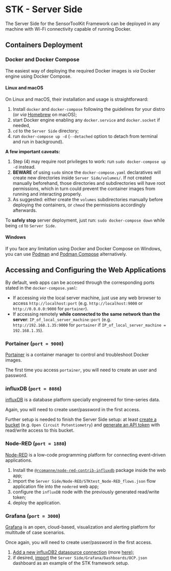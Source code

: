 # STK - Server Side

The Server Side for the SensorToolKit Framework can be deployed in any machine with Wi-Fi connectivity capable of running Docker.

## Containers Deployment

### Docker and Docker Compose

The easiest way of deploying the required Docker images is *via* Docker engine using Docker Compose. 

#### Linux and macOS
On Linux and macOS, their installation and usage is straightforward:
1. Install `docker` and `docker-compose` following the guidelines for your distro (or *via* [Homebrew](https://brew.sh/) on macOS);
1. start Docker engine enabling any `docker.service` and `docker.socket` if needed,
1. `cd` to the `Server Side` directory;
1. run `docker-compose up -d` (`--detached` option to detach from terminal and run in background).

**A few important caveats:**
1. Step (4) may require root privileges to work: run `sudo docker-compose up -d` instead.
1. **BEWARE** of using `sudo` since the `docker-compose.yaml` declaratives will create new directories inside `Server Side/volumes/`. If not created manually beforehand, those directories and subdirectories will have root permissions, which in turn could prevent the container images from running and interacting properly.
1. As suggested: either create the `volumes` subdirectories manually before deploying the containers, or `chmod` the permissions accordingly afterwards.

To **safely stop** server deployment, just run: `sudo docker-compose down` while being `cd` to `Server Side`.

#### Windows
If you face any limitation using Docker and Docker Compose on Windows, you can use [Podman](https://github.com/containers/podman/blob/main/docs/tutorials/podman-for-windows.md) and [Podman Compose](https://podman-desktop.io/docs/compose) alternatively.

## Accessing and Configuring the Web Applications

By default, web apps can be accesed through the corresponding ports stated in the `docker-compose.yaml`:

- If accessing *via* the local server machine, just use any web browser to access `http://localhost:port` (e.g. `http://localhost:9000` or `http://0.0.0.0:9000` for `portainer`).
- If accessing remotely **while connected to the same network than the server**: `IP_of_local_server_machine:port` (e.g. `http://192.168.1.35:9000` for `portainer` if `IP_of_local_server_machine = 192.168.1.35`).

### Portainer (`port = 9000`)

[Portainer](https://www.portainer.io/) is a container manager to control and troubleshoot Docker images. 

The first time you access `portainer`, you will need to create an user and password.

### influxDB (`port = 8086`)

[influxDB](https://www.influxdata.com/) is a database platform specially engineered for time-series data.

Again, you will need to create user/password in the first access. 

Further setup is needed to finish the Server Side setup: at least [create a bucket](https://docs.influxdata.com/influxdb/cloud/admin/buckets/create-bucket/) (e.g. `Open Circuit Potentiometry`) and [generate an API token](https://docs.influxdata.com/influxdb/v2/admin/tokens/create-token/) with read/write access to this bucket.

### Node-RED (`port = 1880`)

[Node-RED](https://nodered.org/) is a low-code programming platform for connecting event-driven applications.

1. Install the [`@rcomanne/node-red-contrib-influxdb`](https://flows.nodered.org/node/@rcomanne/node-red-contrib-influxdb) package inside the web app;
1. import the `Server Side/Node-RED/STKtest_Node-RED_flows.json` flow application file into the `nodered` web app;
1. configure the `influxDB` node with the previously generated read/write token;
1. deploy the application.

### Grafana (`port = 3000`)

[Grafana](https://grafana.com/) is an open, cloud-based, visualization and alerting platform for multitude of case scenarios.

Once again, you will need to create user/password in the first access. 

1. [Add a new influxDB2 datasource connection](https://docs.influxdata.com/influxdb/v2/tools/grafana/) (more [here](https://grafana.com/docs/grafana/latest/datasources/influxdb/configure-influxdb-data-source/));
1. if desired, [import](https://grafana.com/docs/grafana/latest/dashboards/build-dashboards/import-dashboards/) the `Server Side/Grafana/Dashboards/OCP.json` dashboard as an example of the STK framework setup.